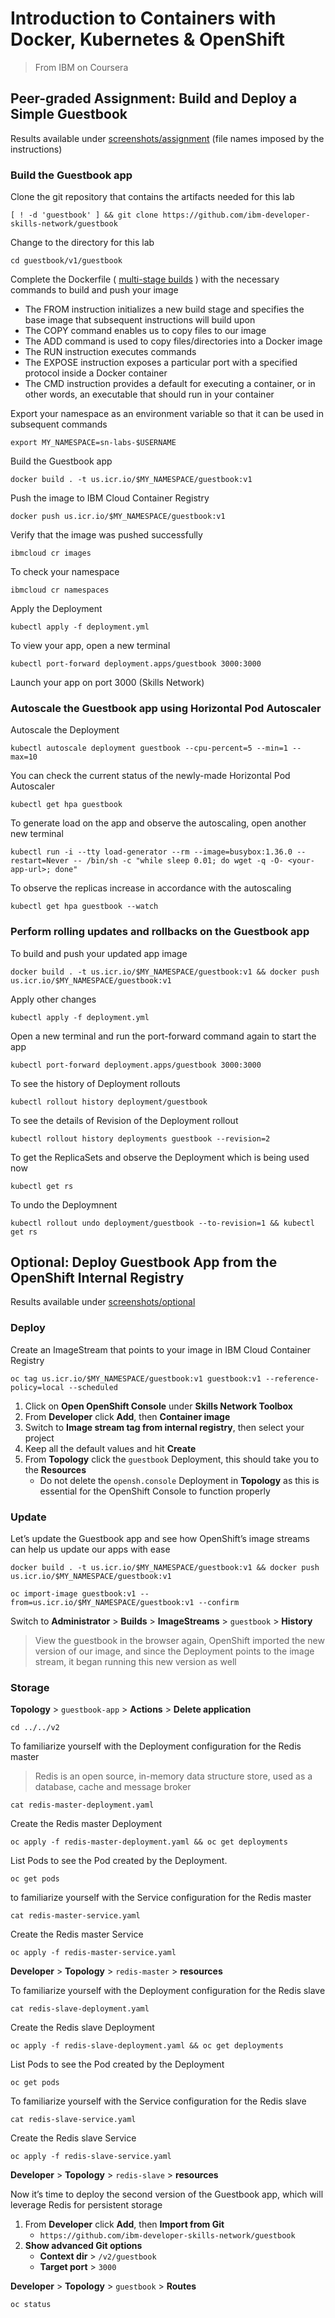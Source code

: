 # Introduction to Containers with Docker, Kubernetes &amp; OpenShift
> From IBM on Coursera
## Peer-graded Assignment: Build and Deploy a Simple Guestbook
Results available under [screenshots/assignment](https://github.com/j5py/containers/tree/main/screenshots/assignment) (file names imposed by the instructions)
### Build the Guestbook app
Clone the git repository that contains the artifacts needed for this lab
```Shell
[ ! -d 'guestbook' ] && git clone https://github.com/ibm-developer-skills-network/guestbook
```
Change to the directory for this lab
```Shell
cd guestbook/v1/guestbook
```
Complete the Dockerfile ( [multi-stage builds](https://docs.docker.com/build/building/multi-stage/) ) with the necessary commands to build and push your image
- The FROM instruction initializes a new build stage and specifies the base image that subsequent instructions will build upon
- The COPY command enables us to copy files to our image
- The ADD command is used to copy files/directories into a Docker image
- The RUN instruction executes commands
- The EXPOSE instruction exposes a particular port with a specified protocol inside a Docker container
- The CMD instruction provides a default for executing a container, or in other words, an executable that should run in your container

Export your namespace as an environment variable so that it can be used in subsequent commands
```Shell
export MY_NAMESPACE=sn-labs-$USERNAME
```
Build the Guestbook app
```Shell
docker build . -t us.icr.io/$MY_NAMESPACE/guestbook:v1
```
Push the image to IBM Cloud Container Registry
```Shell
docker push us.icr.io/$MY_NAMESPACE/guestbook:v1
```
Verify that the image was pushed successfully
```Shell
ibmcloud cr images
```
To check your namespace
```Shell
ibmcloud cr namespaces
```
Apply the Deployment
```Shell
kubectl apply -f deployment.yml
```
To view your app, open a new terminal
```Shell
kubectl port-forward deployment.apps/guestbook 3000:3000
```
Launch your app on port 3000 (Skills Network)
### Autoscale the Guestbook app using Horizontal Pod Autoscaler
Autoscale the Deployment
```Shell
kubectl autoscale deployment guestbook --cpu-percent=5 --min=1 --max=10
```
You can check the current status of the newly-made Horizontal Pod Autoscaler
```Shell
kubectl get hpa guestbook
```
To generate load on the app and observe the autoscaling, open another new terminal
```Shell
kubectl run -i --tty load-generator --rm --image=busybox:1.36.0 --restart=Never -- /bin/sh -c "while sleep 0.01; do wget -q -O- <your-app-url>; done"
```
To observe the replicas increase in accordance with the autoscaling
```Shell
kubectl get hpa guestbook --watch
```
### Perform rolling updates and rollbacks on the Guestbook app
To build and push your updated app image
```Shell
docker build . -t us.icr.io/$MY_NAMESPACE/guestbook:v1 && docker push us.icr.io/$MY_NAMESPACE/guestbook:v1
```
Apply other changes
```Shell
kubectl apply -f deployment.yml
```
Open a new terminal and run the port-forward command again to start the app
```Shell
kubectl port-forward deployment.apps/guestbook 3000:3000
```
To see the history of Deployment rollouts
```Shell
kubectl rollout history deployment/guestbook
```
To see the details of Revision of the Deployment rollout
```Shell
kubectl rollout history deployments guestbook --revision=2
```
To get the ReplicaSets and observe the Deployment which is being used now
```Shell
kubectl get rs
```
To undo the Deploymnent
```Shell
kubectl rollout undo deployment/guestbook --to-revision=1 && kubectl get rs
```
## Optional: Deploy Guestbook App from the OpenShift Internal Registry
Results available under [screenshots/optional](https://github.com/j5py/containers/tree/main/screenshots/optional)
### Deploy
Create an ImageStream that points to your image in IBM Cloud Container Registry
```Shell
oc tag us.icr.io/$MY_NAMESPACE/guestbook:v1 guestbook:v1 --reference-policy=local --scheduled
```
1. Click on **Open OpenShift Console** under **Skills Network Toolbox**
2. From **Developer** click **Add**, then  **Container image**
3. Switch to **Image stream tag from internal registry**, then select your project
4. Keep all the default values and hit **Create**
5. From **Topology** click the `guestbook` Deployment, this should take you to the **Resources**
    - Do not delete the `opensh.console` Deployment in **Topology** as this is essential for the OpenShift Console to function properly
### Update
Let’s update the Guestbook app and see how OpenShift’s image streams can help us update our apps with ease
```Shell
docker build . -t us.icr.io/$MY_NAMESPACE/guestbook:v1 && docker push us.icr.io/$MY_NAMESPACE/guestbook:v1
```
```Shell
oc import-image guestbook:v1 --from=us.icr.io/$MY_NAMESPACE/guestbook:v1 --confirm
```
Switch to **Administrator** > **Builds** > **ImageStreams** > `guestbook` > **History**
> View the guestbook in the browser again, OpenShift imported the new version of our image, and since the Deployment points to the image stream, it began running this new version as well
### Storage
**Topology** > `guestbook-app` > **Actions** > **Delete application**
```Shell
cd ../../v2
```
To familiarize yourself with the Deployment configuration for the Redis master
> Redis is an open source, in-memory data structure store, used as a database, cache and message broker
```Shell
cat redis-master-deployment.yaml
```
Create the Redis master Deployment
```Shell
oc apply -f redis-master-deployment.yaml && oc get deployments
```
List Pods to see the Pod created by the Deployment.
```Shell
oc get pods
```
to familiarize yourself with the Service configuration for the Redis master
```Shell
cat redis-master-service.yaml
```
Create the Redis master Service
```Shell
oc apply -f redis-master-service.yaml
```
**Developer** > **Topology** > `redis-master` > **resources**

To familiarize yourself with the Deployment configuration for the Redis slave
```Shell
cat redis-slave-deployment.yaml
```
Create the Redis slave Deployment
```Shell
oc apply -f redis-slave-deployment.yaml && oc get deployments
```
List Pods to see the Pod created by the Deployment
```Shell
oc get pods
```
To familiarize yourself with the Service configuration for the Redis slave
```Shell
cat redis-slave-service.yaml
```
Create the Redis slave Service
```Shell
oc apply -f redis-slave-service.yaml
```
**Developer** > **Topology** > `redis-slave` > **resources**

Now it’s time to deploy the second version of the Guestbook app, which will leverage Redis for persistent storage
1. From **Developer** click **Add**, then **Import from Git**
    - `https://github.com/ibm-developer-skills-network/guestbook`
2. **Show advanced Git options**
    - **Context dir** > `/v2/guestbook`
    - **Target port** > `3000`

**Developer** > **Topology** > `guestbook` > **Routes**
```Shell
oc status
```